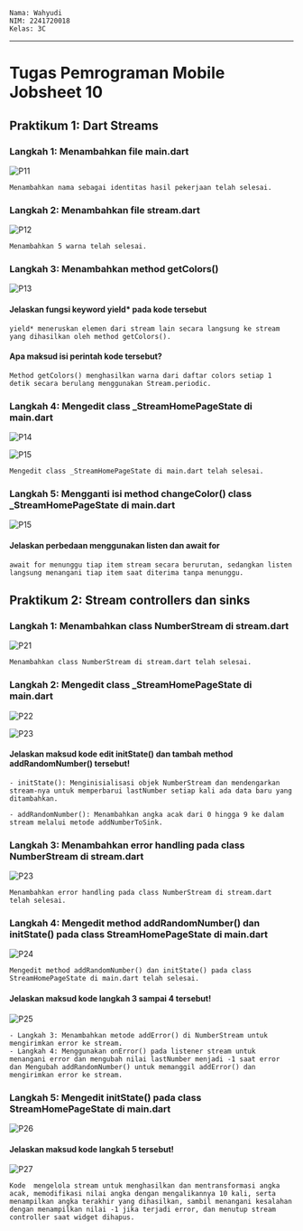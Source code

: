 ```text
Nama: Wahyudi
NIM: 2241720018
Kelas: 3C
```

---

# Tugas Pemrograman Mobile Jobsheet 10

## Praktikum 1: Dart Streams

### Langkah 1: Menambahkan file main.dart

![P11](img/P11.png)

```text
Menambahkan nama sebagai identitas hasil pekerjaan telah selesai.
```

### Langkah 2: Menambahkan file stream.dart

![P12](img/P12.png)

```text
Menambahkan 5 warna telah selesai.
```

### Langkah 3: Menambahkan method getColors()

![P13](img/P13.png)

#### Jelaskan fungsi keyword yield* pada kode tersebut

```text
yield* meneruskan elemen dari stream lain secara langsung ke stream yang dihasilkan oleh method getColors().
```

#### Apa maksud isi perintah kode tersebut?

```text
Method getColors() menghasilkan warna dari daftar colors setiap 1 detik secara berulang menggunakan Stream.periodic.
```

### Langkah 4: Mengedit class _StreamHomePageState di main.dart

![P14](img/P14.png)

![P15](img/soal4.gif)

```text
Mengedit class _StreamHomePageState di main.dart telah selesai.
```

### Langkah 5: Mengganti isi method changeColor() class _StreamHomePageState di main.dart

![P15](img/P15.png)

#### Jelaskan perbedaan menggunakan listen dan await for

```text
await for menunggu tiap item stream secara berurutan, sedangkan listen langsung menangani tiap item saat diterima tanpa menunggu.
```

## Praktikum 2: Stream controllers dan sinks

### Langkah 1: Menambahkan class NumberStream di stream.dart

![P21](img/P21.png)

```text
Menambahkan class NumberStream di stream.dart telah selesai.
```

### Langkah 2: Mengedit class _StreamHomePageState di main.dart

![P22](img/P22.png)

![P23](img/soal6.gif)

#### Jelaskan maksud kode edit initState() dan tambah method addRandomNumber() tersebut!

```text
- initState(): Menginisialisasi objek NumberStream dan mendengarkan stream-nya untuk memperbarui lastNumber setiap kali ada data baru yang ditambahkan.

- addRandomNumber(): Menambahkan angka acak dari 0 hingga 9 ke dalam stream melalui metode addNumberToSink.
```

### Langkah 3: Menambahkan error handling pada class NumberStream di stream.dart

![P23](img/P23.png)

```text
Menambahkan error handling pada class NumberStream di stream.dart telah selesai.
```

### Langkah 4: Mengedit method addRandomNumber() dan initState() pada class StreamHomePageState di main.dart

![P24](img/P24.png)

```text
Mengedit method addRandomNumber() dan initState() pada class StreamHomePageState di main.dart telah selesai.
```

#### Jelaskan maksud kode langkah 3 sampai 4 tersebut!

![P25](img/P25.png)

```text
- Langkah 3: Menambahkan metode addError() di NumberStream untuk mengirimkan error ke stream.
- Langkah 4: Menggunakan onError() pada listener stream untuk menangani error dan mengubah nilai lastNumber menjadi -1 saat error dan Mengubah addRandomNumber() untuk memanggil addError() dan mengirimkan error ke stream.
```

### Langkah 5: Mengedit initState() pada class StreamHomePageState di main.dart

![P26](img/P26.png)

#### Jelaskan maksud kode langkah 5 tersebut!

![P27](img/soal8.gif)

```text
Kode  mengelola stream untuk menghasilkan dan mentransformasi angka acak, memodifikasi nilai angka dengan mengalikannya 10 kali, serta menampilkan angka terakhir yang dihasilkan, sambil menangani kesalahan dengan menampilkan nilai -1 jika terjadi error, dan menutup stream controller saat widget dihapus.
```
